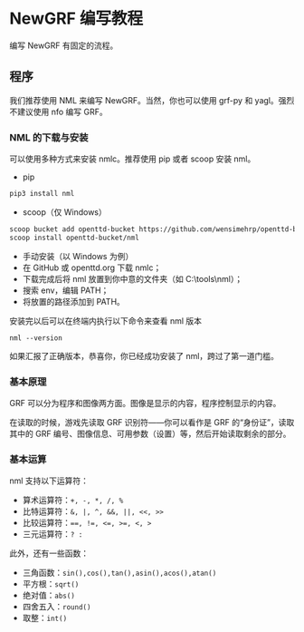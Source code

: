 # NewGRF 编写教程

编写 NewGRF 有固定的流程。

## 程序

我们推荐使用 NML 来编写 NewGRF。当然，你也可以使用 grf-py 和 yagl。强烈不建议使用 nfo 编写 GRF。

### NML 的下载与安装

可以使用多种方式来安装 nmlc。推荐使用 pip 或者 scoop 安装 nml。

- pip
```bash
pip3 install nml
```
- scoop（仅 Windows）
```bash
scoop bucket add openttd-bucket https://github.com/wensimehrp/openttd-bucket
scoop install openttd-bucket/nml
```
- 手动安装（以 Windows 为例）
 - 在 GitHub 或 openttd.org 下载 nmlc；
 - 下载完成后将 nml 放置到你中意的文件夹（如 C:\tools\nml）；
 - 搜索 env，编辑 PATH；
 - 将放置的路径添加到 PATH。

安装完以后可以在终端内执行以下命令来查看 nml 版本
```
nml --version
```
如果汇报了正确版本，恭喜你，你已经成功安装了 nml，跨过了第一道门槛。

### 基本原理

GRF 可以分为程序和图像两方面。图像是显示的内容，程序控制显示的内容。

在读取的时候，游戏先读取 GRF 识别符——你可以看作是 GRF 的“身份证”，读取其中的 GRF 编号、图像信息、可用参数（设置）等，然后开始读取剩余的部分。

### 基本运算

nml 支持以下运算符：

- 算术运算符：`+, -, *, /, %`
- 比特运算符：`&, |, ^, &&, ||, <<, >>`
- 比较运算符：`==, !=, <=, >=, <, >`
- 三元运算符：`? :`

此外，还有一些函数：

- 三角函数：`sin(),cos(),tan(),asin(),acos(),atan()`
- 平方根：`sqrt()`
- 绝对值：`abs()`
- 四舍五入：`round()`
- 取整：`int()`
